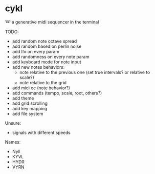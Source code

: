 # cykl
:loop: a generative midi sequencer in the terminal

TODO:
 - add random note octave spread
 - add random based on perlin noise
 - add lfo on every param
 - add randomness on every note param
 - add keyboard mode for note input
 - add new notes behaviors:
   - note relative to the previous one (set true intervals? or relative to scale?)
   - note relative to the grid
 - add midi cc (note behavior?)
 - add commands (tempo, scale, root, others?)
 - add theme
 - add grid scrolling
 - add key mapping
 - add file system

Unsure:
 - signals with different speeds

Names:
  - Nyll
  - KYVL
  - HYDR
  - VYRN
